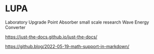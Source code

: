 # LUPA
Laboratory Upgrade Point Absorber small scale research Wave Energy Converter

https://just-the-docs.github.io/just-the-docs/

https://github.blog/2022-05-19-math-support-in-markdown/
